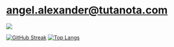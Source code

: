  # angel.alexander@tutanota.com
![](https://moe-counter.glitch.me/get/@wowwy?theme=gelbooru)

[![GitHub Streak](https://github-readme-streak-stats.herokuapp.com?user=4k0&theme=transparent&hide_border=true&mode=weekly)](https://git.io/streak-stats)
[![Top Langs](https://github-readme-stats.vercel.app/api/top-langs/?username=4k0&layout=compact&theme=transparent&hide_border=true)](https://github.com/anuraghazra/github-readme-stats)
